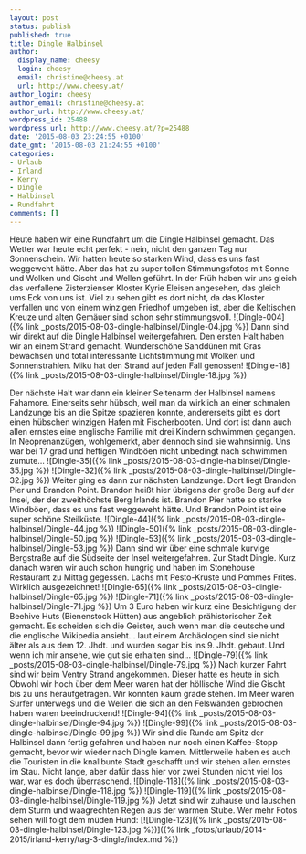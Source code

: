 ```yaml
---
layout: post
status: publish
published: true
title: Dingle Halbinsel
author:
  display_name: cheesy
  login: cheesy
  email: christine@cheesy.at
  url: http://www.cheesy.at/
author_login: cheesy
author_email: christine@cheesy.at
author_url: http://www.cheesy.at/
wordpress_id: 25488
wordpress_url: http://www.cheesy.at/?p=25488
date: '2015-08-03 23:24:55 +0100'
date_gmt: '2015-08-03 21:24:55 +0100'
categories:
- Urlaub
- Irland
- Kerry
- Dingle
- Halbinsel
- Rundfahrt
comments: []
---
```

Heute haben wir eine Rundfahrt um die Dingle Halbinsel gemacht. Das Wetter war heute echt perfekt - nein, nicht den ganzen Tag nur Sonnenschein. Wir hatten heute so starken Wind, dass es uns fast weggeweht hätte. Aber das hat zu super tollen Stimmungsfotos mit Sonne und Wolken und Gischt und Wellen geführt.
In der Früh haben wir uns gleich das verfallene Zisterzienser Kloster Kyrie Eleisen angesehen, das gleich ums Eck von uns ist. Viel zu sehen gibt es dort nicht, da das Kloster verfallen und von einem winzigen Friedhof umgeben ist, aber die Keltischen Kreuze und alten Gemäuer sind schon sehr stimmungsvoll.
![Dingle-004]({% link _posts/2015-08-03-dingle-halbinsel/Dingle-04.jpg %})
Dann sind wir direkt auf die Dingle Halbinsel weitergefahren. Den ersten Halt haben wir an einem Strand gemacht. Wunderschöne Sanddünen mit Gras bewachsen und total interessante Lichtstimmung mit Wolken und Sonnenstrahlen. Miku hat den Strand auf jeden Fall genossen!
![Dingle-18]({% link _posts/2015-08-03-dingle-halbinsel/Dingle-18.jpg %})
<!--more-->
Der nächste Halt war dann ein kleiner Seitenarm der Halbinsel namens Fahamore. Einerseits sehr hübsch, weil man da wirklich an einer schmalen Landzunge bis an die Spitze spazieren konnte, andererseits gibt es dort einen hübschen winzigen Hafen mit Fischerbooten. Und dort ist dann auch allen ernstes eine englische Familie mit drei Kindern schwimmen gegangen. In Neoprenanzügen, wohlgemerkt, aber dennoch sind sie wahnsinnig. Uns war bei 17 grad und heftigen Windböen nicht unbedingt nach schwimmen zumute...
![Dingle-35]({% link _posts/2015-08-03-dingle-halbinsel/Dingle-35.jpg %})
 ![Dingle-32]({% link _posts/2015-08-03-dingle-halbinsel/Dingle-32.jpg %})
Weiter ging es dann zur nächsten Landzunge. Dort liegt Brandon Pier und Brandon Point. Brandon heißt hier übrigens der große Berg auf der Insel, der der zweithöchste Berg Irlands ist. Brandon Pier hatte so starke Windböen, dass es uns fast weggeweht hätte. Und Brandon Point ist eine super schöne Steilküste.
![Dingle-44]({% link _posts/2015-08-03-dingle-halbinsel/Dingle-44.jpg %})
 ![Dingle-50]({% link _posts/2015-08-03-dingle-halbinsel/Dingle-50.jpg %})
 ![Dingle-53]({% link _posts/2015-08-03-dingle-halbinsel/Dingle-53.jpg %})
Dann sind wir über eine schmale kurvige Bergstraße auf die Südseite der Insel weitergefahren. Zur Stadt Dingle. Kurz danach waren wir auch schon hungrig und haben im Stonehouse Restaurant zu Mittag gegessen. Lachs mit Pesto-Kruste und Pommes Frites. Wirklich ausgezeichnet!
![Dingle-65]({% link _posts/2015-08-03-dingle-halbinsel/Dingle-65.jpg %})
 ![Dingle-71]({% link _posts/2015-08-03-dingle-halbinsel/Dingle-71.jpg %})
Um 3 Euro haben wir kurz eine Besichtigung der Beehive Huts (Bienenstock Hütten) aus angeblich prähistorischer Zeit gemacht. Es scheiden sich die Geister, auch wenn man die deutsche und die englische Wikipedia ansieht... laut einem Archäologen sind sie nicht älter als aus dem 12. Jhdt. und wurden sogar bis ins 9. Jhdt. gebaut. Und wenn ich mir ansehe, wie gut sie erhalten sind...
![Dingle-79]({% link _posts/2015-08-03-dingle-halbinsel/Dingle-79.jpg %})
Nach kurzer Fahrt sind wir beim Ventry Strand angekommen. Dieser hatte es heute in sich. Obwohl wir hoch über dem Meer waren hat der höllische Wind die Gischt bis zu uns heraufgetragen. Wir konnten kaum grade stehen. Im Meer waren Surfer unterwegs und die Wellen die sich an den Felswänden gebrochen haben waren beeindruckend!
![Dingle-94]({% link _posts/2015-08-03-dingle-halbinsel/Dingle-94.jpg %})
 ![Dingle-99]({% link _posts/2015-08-03-dingle-halbinsel/Dingle-99.jpg %})
Wir sind die Runde am Spitz der Halbinsel dann fertig gefahren und haben nur noch einen Kaffee-Stopp gemacht, bevor wir wieder nach Dingle kamen. Mittlerweile haben es auch die Touristen in die knallbunte Stadt geschafft und wir stehen allen ernstes im Stau. Nicht lange, aber dafür dass hier vor zwei Stunden nicht viel los war, war es doch überraschend.
![Dingle-118]({% link _posts/2015-08-03-dingle-halbinsel/Dingle-118.jpg %})
 ![Dingle-119]({% link _posts/2015-08-03-dingle-halbinsel/Dingle-119.jpg %})
Jetzt sind wir zuhause und lauschen dem Sturm und waagrechten Regen aus der warmen Stube.
Wer mehr Fotos sehen will folgt dem müden Hund:
[![Dingle-123]({% link _posts/2015-08-03-dingle-halbinsel/Dingle-123.jpg %})]({% link _fotos/urlaub/2014-2015/irland-kerry/tag-3-dingle/index.md %})
